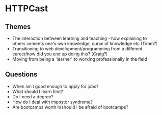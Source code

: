 # HTTPCast

## Themes
- The interaction between learning and teaching - how explaining to others cements one's own knowledge, curse of knowledge etc (Timm?)
- Transitioning to web development/programming from a different career/how did you end up doing this? (Craig?)
- Moving from being a 'learner' to working professionally in the field


## Questions

- When am I good enough to apply for jobs?
- What should I learn first?
- Do I need a degree?
- How do I deal with impostor syndrome?
- Are bootcamps worth it/should I be afraid of bootcamps?
